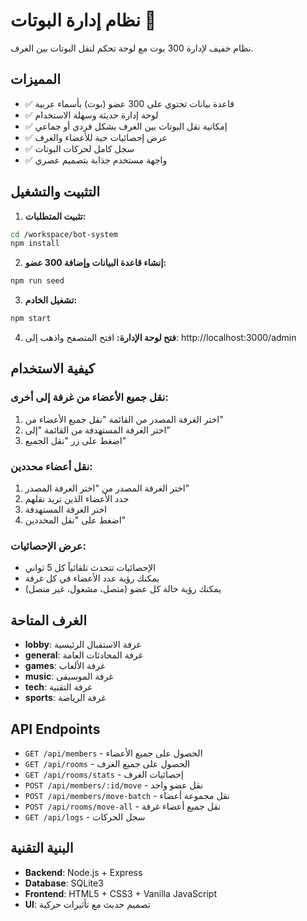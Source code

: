 # نظام إدارة البوتات 🤖

نظام خفيف لإدارة 300 بوت مع لوحة تحكم لنقل البوتات بين الغرف.

## المميزات

- ✅ قاعدة بيانات تحتوي على 300 عضو (بوت) بأسماء عربية
- ✅ لوحة إدارة حديثة وسهلة الاستخدام
- ✅ إمكانية نقل البوتات بين الغرف بشكل فردي أو جماعي
- ✅ عرض إحصائيات حية للأعضاء والغرف
- ✅ سجل كامل لحركات البوتات
- ✅ واجهة مستخدم جذابة بتصميم عصري

## التثبيت والتشغيل

1. **تثبيت المتطلبات:**
```bash
cd /workspace/bot-system
npm install
```

2. **إنشاء قاعدة البيانات وإضافة 300 عضو:**
```bash
npm run seed
```

3. **تشغيل الخادم:**
```bash
npm start
```

4. **فتح لوحة الإدارة:**
افتح المتصفح واذهب إلى: http://localhost:3000/admin

## كيفية الاستخدام

### نقل جميع الأعضاء من غرفة إلى أخرى:
1. اختر الغرفة المصدر من القائمة "نقل جميع الأعضاء من"
2. اختر الغرفة المستهدفة من القائمة "إلى"
3. اضغط على زر "نقل الجميع"

### نقل أعضاء محددين:
1. اختر الغرفة المصدر من "اختر الغرفة المصدر"
2. حدد الأعضاء الذين تريد نقلهم
3. اختر الغرفة المستهدفة
4. اضغط على "نقل المحددين"

### عرض الإحصائيات:
- الإحصائيات تتحدث تلقائياً كل 5 ثواني
- يمكنك رؤية عدد الأعضاء في كل غرفة
- يمكنك رؤية حالة كل عضو (متصل، مشغول، غير متصل)

## الغرف المتاحة

- **lobby**: غرفة الاستقبال الرئيسية
- **general**: غرفة المحادثات العامة
- **games**: غرفة الألعاب
- **music**: غرفة الموسيقى
- **tech**: غرفة التقنية
- **sports**: غرفة الرياضة

## API Endpoints

- `GET /api/members` - الحصول على جميع الأعضاء
- `GET /api/rooms` - الحصول على جميع الغرف
- `GET /api/rooms/stats` - إحصائيات الغرف
- `POST /api/members/:id/move` - نقل عضو واحد
- `POST /api/members/move-batch` - نقل مجموعة أعضاء
- `POST /api/rooms/move-all` - نقل جميع أعضاء غرفة
- `GET /api/logs` - سجل الحركات

## البنية التقنية

- **Backend**: Node.js + Express
- **Database**: SQLite3
- **Frontend**: HTML5 + CSS3 + Vanilla JavaScript
- **UI**: تصميم حديث مع تأثيرات حركية